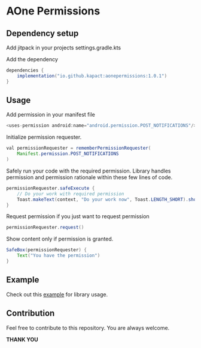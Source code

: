 # AOne Permissions

## Dependency setup

Add jitpack in your projects settings.gradle.kts

Add the dependency
```java
dependencies {
    implementation("io.github.kapact:aonepermissions:1.0.1")
}
```

## Usage

Add permission in your manifest file
```java
<uses-permission android:name="android.permission.POST_NOTIFICATIONS"/>
```

Initialize permission requester.
```java
val permissionRequester = rememberPermissionRequester(
    Manifest.permission.POST_NOTIFICATIONS
)
```

Safely run your code with the required permission.
Library handles permission and permission rationale within these few lines of code.
```java
permissionRequester.safeExecute {
    // Do your work with required permission
    Toast.makeText(context, "Do your work now", Toast.LENGTH_SHORT).show()
}
```  

Request permission if you just want to request permission
```java
permissionRequester.request()
```

Show content only if permission is granted.
```java
SafeBox(permissionRequester) {
    Text("You have the permission")
}
```

## Example
Check out this [example](https://github.com/kapact/aonepermissions/blob/main/app/src/main/java/com/example/aonepermissions/MainActivity.kt) for library usage.  

## Contribution
Feel free to contribute to this repository. You are always welcome.

**THANK YOU**
